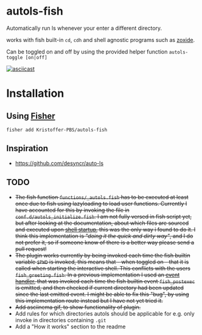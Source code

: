 # autols-fish
Automatically run ls whenever your enter a different directory.

works with fish built-in `cd`, `cdh` and shell agnostic programs such as [zoxide](https://github.com/ajeetdsouza/zoxide).

Can be toggled on and off by using the provided helper function `autols-toggle [on|off]`

[![asciicast](https://asciinema.org/a/359379.svg)](https://asciinema.org/a/359379)

# Installation
## Using [Fisher](https://github.com/jorgebucaran/fisher)
```fish
fisher add Kristoffer-PBS/autols-fish
```

## Inspiration
- https://github.com/desyncr/auto-ls

## TODO
- ~~The fish function `functions/_autols.fish` has to be executed at least once due to fish using lazyloading to load user functions.
Currently I have accounted for this by invoking the file in `conf.d/autols_initialize.fish`. I am not fully versed in fish script yet,
but after looking at the documentation, about which files are sourced and executed upon [shell startup](https://fishshell.com/docs/current/index.html#initialization-files), this was the only way i found to do it. I think this implementation is *"doing it the quick and dirty way"*, and I
do not prefer it, so if someone know of there is a better way please send a pull request!~~
- ~~The plugin works currently by being invoked each time the fish builtin variable `$PWD` is invoked, this means that - when toggled on - that
it is called when starting the interactive shell. This conflicts with the users `fish_greeting.fish`. In a previous implementation I used an
[event handler](https://fishshell.com/docs/current/cmds/function), that was invoked each time the fish builtin event `fish_postexec` is emitted, and then checked if current directory had been updated since the last emitted event. I might be able to fix this "bug", by using this implementation route instead
but I have not yet tried it.~~
- ~~Add asciinema gif, to show functionality of plugin.~~
- Add rules for which directories autols should be applicable for e.g. only invoke in directories containing `.git` 
- Add a "How it works" section to the readme
